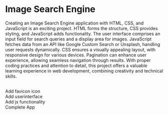 # Image Search Engine
Creating an Image Search Engine application with HTML, CSS, and JavaScript is an exciting project. HTML forms the structure, CSS provides styling, and JavaScript adds functionality. The user interface comprises an input field for search queries and a display area for images. JavaScript fetches data from an API like Google Custom Search or Unsplash, handling user requests dynamically. CSS ensures a visually appealing layout, with responsive design for various devices. Pagination can enhance user experience, allowing seamless navigation through results. With proper coding practices and attention to detail, this project offers a valuable learning experience in web development, combining creativity and technical skills.

<br>
Add favicon icon
<br>
Add userinterface
<br>
Add js functionality
<br>
Complete App